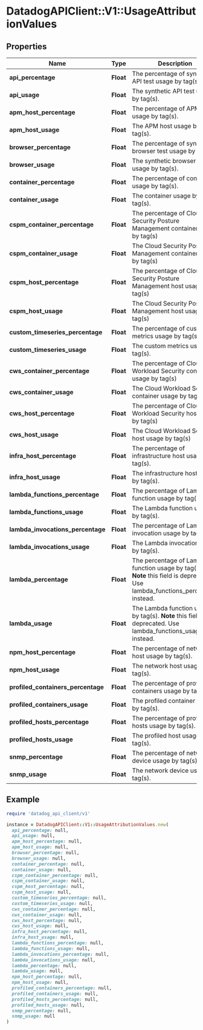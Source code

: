 # DatadogAPIClient::V1::UsageAttributionValues

## Properties

| Name | Type | Description | Notes |
| ---- | ---- | ----------- | ----- |
| **api_percentage** | **Float** | The percentage of synthetic API test usage by tag(s). | [optional] |
| **api_usage** | **Float** | The synthetic API test usage by tag(s). | [optional] |
| **apm_host_percentage** | **Float** | The percentage of APM host usage by tag(s). | [optional] |
| **apm_host_usage** | **Float** | The APM host usage by tag(s). | [optional] |
| **browser_percentage** | **Float** | The percentage of synthetic browser test usage by tag(s). | [optional] |
| **browser_usage** | **Float** | The synthetic browser test usage by tag(s). | [optional] |
| **container_percentage** | **Float** | The percentage of container usage by tag(s). | [optional] |
| **container_usage** | **Float** | The container usage by tag(s). | [optional] |
| **cspm_container_percentage** | **Float** | The percentage of Cloud Security Posture Management container usage by tag(s) | [optional] |
| **cspm_container_usage** | **Float** | The Cloud Security Posture Management container usage by tag(s) | [optional] |
| **cspm_host_percentage** | **Float** | The percentage of Cloud Security Posture Management host usage by tag(s) | [optional] |
| **cspm_host_usage** | **Float** | The Cloud Security Posture Management host usage by tag(s) | [optional] |
| **custom_timeseries_percentage** | **Float** | The percentage of custom metrics usage by tag(s). | [optional] |
| **custom_timeseries_usage** | **Float** | The custom metrics usage by tag(s). | [optional] |
| **cws_container_percentage** | **Float** | The percentage of Cloud Workload Security container usage by tag(s) | [optional] |
| **cws_container_usage** | **Float** | The Cloud Workload Security container usage by tag(s) | [optional] |
| **cws_host_percentage** | **Float** | The percentage of Cloud Workload Security host usage by tag(s) | [optional] |
| **cws_host_usage** | **Float** | The Cloud Workload Security host usage by tag(s) | [optional] |
| **infra_host_percentage** | **Float** | The percentage of infrastructure host usage by tag(s). | [optional] |
| **infra_host_usage** | **Float** | The infrastructure host usage by tag(s). | [optional] |
| **lambda_functions_percentage** | **Float** | The percentage of Lambda function usage by tag(s). | [optional] |
| **lambda_functions_usage** | **Float** | The Lambda function usage by tag(s). | [optional] |
| **lambda_invocations_percentage** | **Float** | The percentage of Lambda invocation usage by tag(s). | [optional] |
| **lambda_invocations_usage** | **Float** | The Lambda invocation usage by tag(s). | [optional] |
| **lambda_percentage** | **Float** | The percentage of Lambda function usage by tag(s).  **Note** this field is deprecated. Use lambda_functions_percentage instead. | [optional] |
| **lambda_usage** | **Float** | The Lambda function usage by tag(s).  **Note** this field is deprecated. Use lambda_functions_usage instead. | [optional] |
| **npm_host_percentage** | **Float** | The percentage of network host usage by tag(s). | [optional] |
| **npm_host_usage** | **Float** | The network host usage by tag(s). | [optional] |
| **profiled_containers_percentage** | **Float** | The percentage of profiled containers usage by tag(s). | [optional] |
| **profiled_containers_usage** | **Float** | The profiled container usage by tag(s). | [optional] |
| **profiled_hosts_percentage** | **Float** | The percentage of profiled hosts usage by tag(s). | [optional] |
| **profiled_hosts_usage** | **Float** | The profiled host usage by tag(s). | [optional] |
| **snmp_percentage** | **Float** | The percentage of network device usage by tag(s). | [optional] |
| **snmp_usage** | **Float** | The network device usage by tag(s). | [optional] |

## Example

```ruby
require 'datadog_api_client/v1'

instance = DatadogAPIClient::V1::UsageAttributionValues.new(
  api_percentage: null,
  api_usage: null,
  apm_host_percentage: null,
  apm_host_usage: null,
  browser_percentage: null,
  browser_usage: null,
  container_percentage: null,
  container_usage: null,
  cspm_container_percentage: null,
  cspm_container_usage: null,
  cspm_host_percentage: null,
  cspm_host_usage: null,
  custom_timeseries_percentage: null,
  custom_timeseries_usage: null,
  cws_container_percentage: null,
  cws_container_usage: null,
  cws_host_percentage: null,
  cws_host_usage: null,
  infra_host_percentage: null,
  infra_host_usage: null,
  lambda_functions_percentage: null,
  lambda_functions_usage: null,
  lambda_invocations_percentage: null,
  lambda_invocations_usage: null,
  lambda_percentage: null,
  lambda_usage: null,
  npm_host_percentage: null,
  npm_host_usage: null,
  profiled_containers_percentage: null,
  profiled_containers_usage: null,
  profiled_hosts_percentage: null,
  profiled_hosts_usage: null,
  snmp_percentage: null,
  snmp_usage: null
)
```

